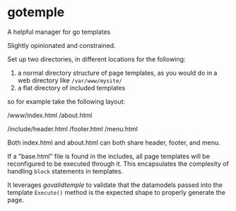 # gotemple
A helpful manager for go templates



Slightly opinionated and constrained.

Set up two directories, in different locations for the following:

1. a normal directory structure of page templates, as you would do in a web directory like `/var/www/mysite/`
2. a flat directory of included templates

so for example take the following layout:

/www/index.html
    /about.html


/include/header.html
        /footer.html
        /menu.html


Both index.html and about.html can both share header, footer, and menu.




If a "base.html" file is found in the includes, all page templates will be reconfigured to be executed through it. This encapsulates the complexity of handling `block` statements in templates.

It leverages *govalidtemple* to validate that the datamodels passed into the template `Execute()` method is the expected shape to properly generate the page. 



